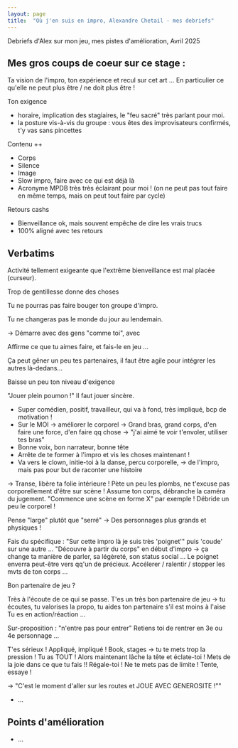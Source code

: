 ```yaml
---
layout: page
title:  "Où j'en suis en impro, Alexandre Chetail - mes debriefs"
---
```


Debriefs d'Alex sur mon jeu, mes pistes d'amélioration, Avril 2025



## Mes gros coups de coeur sur ce stage :

Ta vision de l'impro, ton expérience et recul sur cet art …
En particulier ce qu'elle ne peut plus être / ne doit plus être !


Ton exigence
- horaire, implication des stagiaires, le "feu sacré" très parlant pour moi.
- la posture vis-à-vis du groupe : vous êtes des improvisateurs confirmés, t'y vas sans pincettes


Contenu ++
- Corps
- Silence
- Image
- Slow impro, faire avec ce qui est déjà là
- Acronyme MPDB très très éclairant pour moi ! (on ne peut pas tout faire en même temps, mais on peut tout faire par cycle)


Retours cashs
- Bienveillance ok, mais souvent empêche de dire les vrais trucs
- 100% aligné avec tes retours




## Verbatims
Activité tellement exigeante que l'extrême bienveillance est mal placée (curseur).

Trop de gentillesse donne des choses

Tu ne pourras pas faire bouger ton groupe d'impro.

Tu ne changeras pas le monde du jour au lendemain.

-> Démarre avec des gens "comme toi", avec

Affirme ce que tu aimes faire, et fais-le en jeu …

Ça peut gêner un peu tes partenaires, il faut être agile pour intégrer les autres là-dedans…

Baisse un peu ton niveau d'exigence

"Jouer plein poumon !"
Il faut jouer sincère.




- Super comédien, positif, travailleur, qui va à fond, très impliqué, bcp de motivation !
- Sur le MOI → améliorer le corporel → Grand bras, grand corps, d'en faire une force, d'en faire qq chose → "j'ai aimé te voir t'envoler, utiliser tes bras"
- Bonne voix, bon narrateur, bonne tête
- Arrête de te former à l'impro et vis les choses maintenant !
- Va vers le clown, initie-toi à la danse, percu corporelle, → de l'impro, mais pas pour but de raconter une histoire

-> Transe, libère ta folie intérieure !
Pète un peu les plombs, ne t'excuse pas corporellement d'être sur scène ! Assume ton corps, débranche la caméra du jugement.
"Commence une scène en forme X" par exemple !
Débride un peu le corporel !

Pense "large" plutôt que "serré" → Des personnages plus grands et physiques !


Fais du spécifique : "Sur cette impro là je suis très 'poignet'" puis 'coude' sur une autre …
"Découvre à partir du corps" en début d'impro → ça change ta manière de parler, sa légèreté, son status social …
Le poignet enverra peut-être vers qq'un de précieux.
Accélerer / ralentir / stopper les mvts de ton corps …



Bon partenaire de jeu ?

Très à l'écoute de ce qui se passe.
T'es un très bon partenaire de jeu → tu écoutes, tu valorises la propo, tu aides ton partenaire s'il est moins à l'aise
Tu es en action/réaction …


Sur-proposition : "n'entre pas pour entrer"
Retiens toi de rentrer en 3e ou 4e personnage …




T'es sérieux ! Appliqué, impliqué !
Book, stages → tu te mets trop la pression !
Tu as TOUT ! Alors maintenant lâche la tête et éclate-toi ! Mets de la joie dans ce que tu fais !!
Régale-toi ! Ne te mets pas de limite ! Tente, essaye !

-> "C'est le moment d'aller sur les routes et JOUE AVEC GENEROSITE !""

- …

## Points d'amélioration
- …